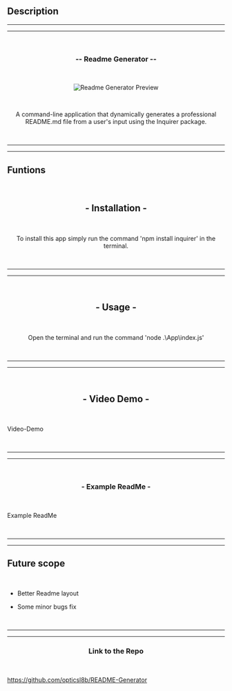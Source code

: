 ## Description

<hr>
<hr>

<br>
<h3 align="center">-- Readme Generator --</h3>
<br>

<p align="center">
<img src="https://i.imgur.com/q9AGcmk.jpg" title="source: imgur.com" alt="Readme Generator Preview"/>
</p>

<br>
<p align="center">
A command-line application that dynamically generates a professional README.md file from a user's input using the Inquirer package.</p>
<br>

<hr>
<hr>

<h2>Funtions</h2>
<br>

<h2 align="center">- Installation - </h2>
<br>

<p align="center">
To install this app simply run the command 'npm install inquirer' in the terminal.
</p>
<br>
<hr>
<hr>

<br>
<h2 align="center">- Usage -</h2>
<br>


<p align="center">
Open the terminal and run the command 'node .\App\index.js'</p>

<br>
<hr>
<hr>

<br>
<h2 align="center">- Video Demo -</h2>
<br>

<a src="https://drive.google.com/file/d/1-41HpDpJc58TXw_DoWUsKg0bXF_v0Wj8/view">Video-Demo</a>

<br>

<hr>
<hr>

<br>
<h3 align="center">- Example ReadMe -</h3>
<br>

<a src="https://github.com/opticsl8b/README-Generator/blob/main/output/README.md">Example ReadMe</a>

<br>
<hr>
<hr>

<h2>Future scope</h2><br>

- Better Readme layout 

- Some minor bugs fix

<br><hr>
<hr>

<h3 align="center">Link to the Repo</h3>
<br>

https://github.com/opticsl8b/README-Generator

